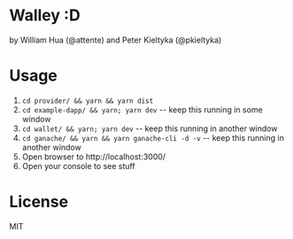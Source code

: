 Walley :D
=========

by William Hua (@attente) and Peter Kieltyka (@pkieltyka)

# Usage

1. `cd provider/ && yarn && yarn dist`
2. `cd example-dapp/ && yarn; yarn dev` -- keep this running in some window
3. `cd wallet/ && yarn; yarn dev` -- keep this running in another window
4. `cd ganache/ && yarn && yarn ganache-cli -d -v` -- keep this running in another window
5. Open browser to http://localhost:3000/
6. Open your console to see stuff

# License

MIT
